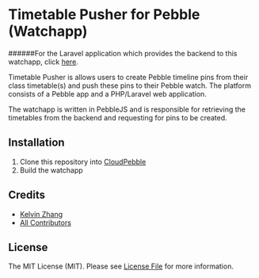 # Timetable Pusher for Pebble (Watchapp)

######For the Laravel application which provides the backend to this watchapp, click [here](https://github.com/kz/timetable-pusher-backend).

Timetable Pusher is allows users to create Pebble timeline pins from their class timetable(s) and push these pins to their Pebble watch. The platform consists of a Pebble app and a PHP/Laravel web application.

The watchapp is written in PebbleJS and is responsible for retrieving the timetables from the backend and requesting for pins to be created.

## Installation

1. Clone this repository into [CloudPebble](http://cloudpebble.net/)
2. Build the watchapp

## Credits

- [Kelvin Zhang](https://github.com/kz)
- [All Contributors](link-contributors)

## License

The MIT License (MIT). Please see [License File](LICENSE.md) for more information.
